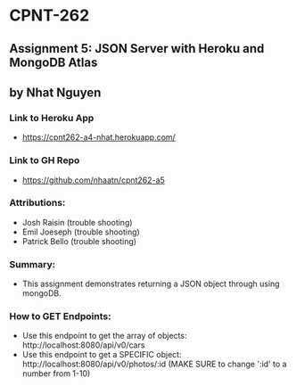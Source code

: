 # CPNT-262
## Assignment 5: JSON Server with Heroku and MongoDB Atlas
## by Nhat Nguyen

### Link to Heroku App
- https://cpnt262-a4-nhat.herokuapp.com/

### Link to GH Repo
- https://github.com/nhaatn/cpnt262-a5

### Attributions:
- Josh Raisin (trouble shooting)
- Emil Joeseph (trouble shooting)
- Patrick Bello (trouble shooting)

### Summary:
- This assignment demonstrates returning a JSON object through using mongoDB.

### How to GET Endpoints:
- Use this endpoint to get the array of objects: http://localhost:8080/api/v0/cars
- Use this endpoint to get a SPECIFIC object:  http://localhost:8080/api/v0/photos/:id (MAKE SURE to change ':id' to a number from 1-10)